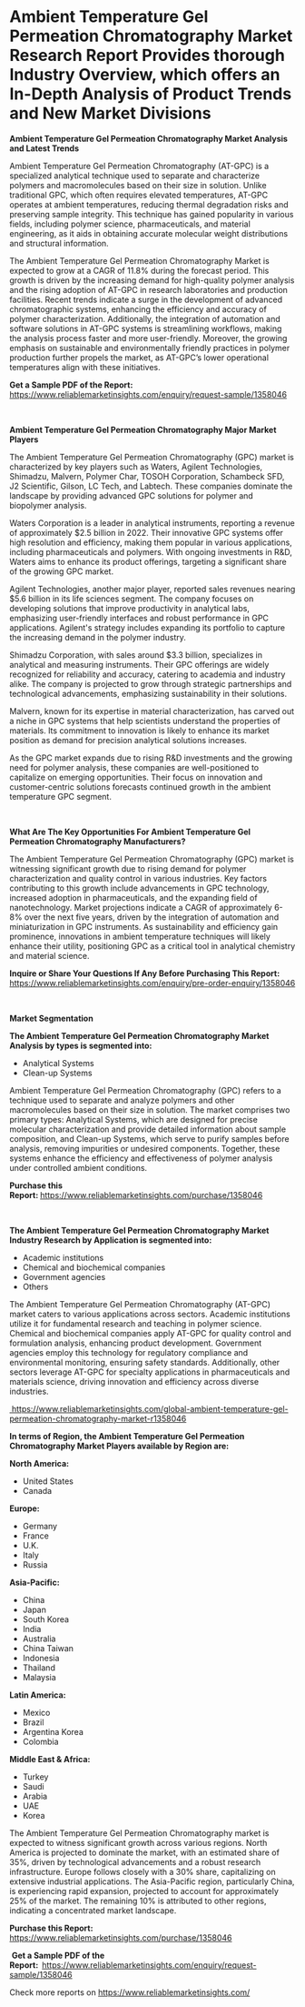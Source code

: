 <p><h1>Ambient Temperature Gel Permeation Chromatography Market Research Report Provides thorough Industry Overview, which offers an In-Depth Analysis of Product Trends and New Market Divisions</h1></p><p><strong>Ambient Temperature Gel Permeation Chromatography Market Analysis and Latest Trends</strong></p>
<p><p>Ambient Temperature Gel Permeation Chromatography (AT-GPC) is a specialized analytical technique used to separate and characterize polymers and macromolecules based on their size in solution. Unlike traditional GPC, which often requires elevated temperatures, AT-GPC operates at ambient temperatures, reducing thermal degradation risks and preserving sample integrity. This technique has gained popularity in various fields, including polymer science, pharmaceuticals, and material engineering, as it aids in obtaining accurate molecular weight distributions and structural information.</p><p>The Ambient Temperature Gel Permeation Chromatography Market is expected to grow at a CAGR of 11.8% during the forecast period. This growth is driven by the increasing demand for high-quality polymer analysis and the rising adoption of AT-GPC in research laboratories and production facilities. Recent trends indicate a surge in the development of advanced chromatographic systems, enhancing the efficiency and accuracy of polymer characterization. Additionally, the integration of automation and software solutions in AT-GPC systems is streamlining workflows, making the analysis process faster and more user-friendly. Moreover, the growing emphasis on sustainable and environmentally friendly practices in polymer production further propels the market, as AT-GPC’s lower operational temperatures align with these initiatives.</p></p>
<p><strong>Get a Sample PDF of the Report:&nbsp;</strong> <a href="https://www.reliablemarketinsights.com/enquiry/request-sample/1358046?utm_campaign=3184&utm_medium=2&utm_source=Github&utm_content=ia&utm_term=11042025&utm_id=ambient-temperature-gel-permeation-chromatography">https://www.reliablemarketinsights.com/enquiry/request-sample/1358046</a></p>
<p>&nbsp;</p>
<p><strong>Ambient Temperature Gel Permeation Chromatography Major Market Players</strong></p>
<p><p>The Ambient Temperature Gel Permeation Chromatography (GPC) market is characterized by key players such as Waters, Agilent Technologies, Shimadzu, Malvern, Polymer Char, TOSOH Corporation, Schambeck SFD, J2 Scientific, Gilson, LC Tech, and Labtech. These companies dominate the landscape by providing advanced GPC solutions for polymer and biopolymer analysis.</p><p>Waters Corporation is a leader in analytical instruments, reporting a revenue of approximately $2.5 billion in 2022. Their innovative GPC systems offer high resolution and efficiency, making them popular in various applications, including pharmaceuticals and polymers. With ongoing investments in R&D, Waters aims to enhance its product offerings, targeting a significant share of the growing GPC market.</p><p>Agilent Technologies, another major player, reported sales revenues nearing $5.6 billion in its life sciences segment. The company focuses on developing solutions that improve productivity in analytical labs, emphasizing user-friendly interfaces and robust performance in GPC applications. Agilent's strategy includes expanding its portfolio to capture the increasing demand in the polymer industry.</p><p>Shimadzu Corporation, with sales around $3.3 billion, specializes in analytical and measuring instruments. Their GPC offerings are widely recognized for reliability and accuracy, catering to academia and industry alike. The company is projected to grow through strategic partnerships and technological advancements, emphasizing sustainability in their solutions.</p><p>Malvern, known for its expertise in material characterization, has carved out a niche in GPC systems that help scientists understand the properties of materials. Its commitment to innovation is likely to enhance its market position as demand for precision analytical solutions increases.</p><p>As the GPC market expands due to rising R&D investments and the growing need for polymer analysis, these companies are well-positioned to capitalize on emerging opportunities. Their focus on innovation and customer-centric solutions forecasts continued growth in the ambient temperature GPC segment.</p></p>
<p>&nbsp;</p>
<p><strong>What Are The Key Opportunities For Ambient Temperature Gel Permeation Chromatography Manufacturers?</strong></p>
<p><p>The Ambient Temperature Gel Permeation Chromatography (GPC) market is witnessing significant growth due to rising demand for polymer characterization and quality control in various industries. Key factors contributing to this growth include advancements in GPC technology, increased adoption in pharmaceuticals, and the expanding field of nanotechnology. Market projections indicate a CAGR of approximately 6-8% over the next five years, driven by the integration of automation and miniaturization in GPC instruments. As sustainability and efficiency gain prominence, innovations in ambient temperature techniques will likely enhance their utility, positioning GPC as a critical tool in analytical chemistry and material science.</p></p>
<p><strong>Inquire or Share Your Questions If Any Before Purchasing This Report:</strong> <a href="https://www.reliablemarketinsights.com/enquiry/pre-order-enquiry/1358046?utm_campaign=3184&utm_medium=2&utm_source=Github&utm_content=ia&utm_term=11042025&utm_id=ambient-temperature-gel-permeation-chromatography">https://www.reliablemarketinsights.com/enquiry/pre-order-enquiry/1358046</a></p>
<p>&nbsp;</p>
<p><strong>Market Segmentation</strong></p>
<p><strong>The Ambient Temperature Gel Permeation Chromatography Market Analysis by types is segmented into:</strong></p>
<p><ul><li>Analytical Systems</li><li>Clean-up Systems</li></ul></p>
<p><p>Ambient Temperature Gel Permeation Chromatography (GPC) refers to a technique used to separate and analyze polymers and other macromolecules based on their size in solution. The market comprises two primary types: Analytical Systems, which are designed for precise molecular characterization and provide detailed information about sample composition, and Clean-up Systems, which serve to purify samples before analysis, removing impurities or undesired components. Together, these systems enhance the efficiency and effectiveness of polymer analysis under controlled ambient conditions.</p></p>
<p><strong>Purchase this Report:&nbsp;</strong><a href="https://www.reliablemarketinsights.com/purchase/1358046?utm_campaign=3184&utm_medium=2&utm_source=Github&utm_content=ia&utm_term=11042025&utm_id=ambient-temperature-gel-permeation-chromatography">https://www.reliablemarketinsights.com/purchase/1358046</a></p>
<p>&nbsp;</p>
<p><strong>The Ambient Temperature Gel Permeation Chromatography Market Industry Research by Application is segmented into:</strong></p>
<p><ul><li>Academic institutions</li><li>Chemical and biochemical companies</li><li>Government agencies</li><li>Others</li></ul></p>
<p><p>The Ambient Temperature Gel Permeation Chromatography (AT-GPC) market caters to various applications across sectors. Academic institutions utilize it for fundamental research and teaching in polymer science. Chemical and biochemical companies apply AT-GPC for quality control and formulation analysis, enhancing product development. Government agencies employ this technology for regulatory compliance and environmental monitoring, ensuring safety standards. Additionally, other sectors leverage AT-GPC for specialty applications in pharmaceuticals and materials science, driving innovation and efficiency across diverse industries.</p></p>
<p><a href="https://www.reliablemarketinsights.com/global-ambient-temperature-gel-permeation-chromatography-market-r1358046?utm_campaign=3184&utm_medium=2&utm_source=Github&utm_content=ia&utm_term=11042025&utm_id=ambient-temperature-gel-permeation-chromatography">&nbsp;https://www.reliablemarketinsights.com/global-ambient-temperature-gel-permeation-chromatography-market-r1358046</a></p>
<p><strong>In terms of Region, the Ambient Temperature Gel Permeation Chromatography Market Players available by Region are:</strong></p>
<p>
    <p> <strong> North America: </strong>
        <ul>
            <li>United States</li>
            <li>Canada</li>
        </ul>
        </p> 
    <p> <strong> Europe: </strong>
        <ul>
            <li>Germany</li>
            <li>France</li>
            <li>U.K.</li>
            <li>Italy</li>
            <li>Russia</li>
        </ul>
        </p> 
    <p> <strong> Asia-Pacific: </strong>
        <ul>
            <li>China</li>
            <li>Japan</li>
            <li>South Korea</li>
            <li>India</li>
            <li>Australia</li>
            <li>China Taiwan</li>
            <li>Indonesia</li>
            <li>Thailand</li>
            <li>Malaysia</li>
        </ul>
        </p> 
    <p> <strong> Latin America: </strong>
        <ul>
            <li>Mexico</li>
            <li>Brazil</li>
            <li>Argentina Korea</li>
            <li>Colombia</li>
        </ul>
        </p> 
    <p> <strong> Middle East & Africa: </strong>
        <ul>
            <li>Turkey</li>
            <li>Saudi</li>
            <li>Arabia</li>
            <li>UAE</li>
            <li>Korea</li>
        </ul>
    </p>
    </p>
<p><p>The Ambient Temperature Gel Permeation Chromatography market is expected to witness significant growth across various regions. North America is projected to dominate the market, with an estimated share of 35%, driven by technological advancements and a robust research infrastructure. Europe follows closely with a 30% share, capitalizing on extensive industrial applications. The Asia-Pacific region, particularly China, is experiencing rapid expansion, projected to account for approximately 25% of the market. The remaining 10% is attributed to other regions, indicating a concentrated market landscape.</p></p>
<p><strong>Purchase this Report: </strong><a href="https://www.reliablemarketinsights.com/purchase/1358046?utm_campaign=3184&utm_medium=2&utm_source=Github&utm_content=ia&utm_term=11042025&utm_id=ambient-temperature-gel-permeation-chromatography">https://www.reliablemarketinsights.com/purchase/1358046</a></p>
<p>&nbsp;<strong>Get a Sample PDF of the Report:&nbsp;&nbsp;</strong><a href="https://www.reliablemarketinsights.com/enquiry/request-sample/1358046?utm_campaign=3184&utm_medium=2&utm_source=Github&utm_content=ia&utm_term=11042025&utm_id=ambient-temperature-gel-permeation-chromatography">https://www.reliablemarketinsights.com/enquiry/request-sample/1358046</a></p>
<p><strong></strong></p>
<p>Check more reports on <a href="https://www.reliablemarketinsights.com/?utm_campaign=3184&utm_medium=2&utm_source=Github&utm_content=ia&utm_term=11042025&utm_id=ambient-temperature-gel-permeation-chromatography">https://www.reliablemarketinsights.com/</a></p>